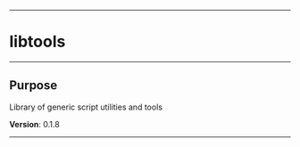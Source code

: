 * * *
# libtools
* * *
## Purpose

Library of generic script utilities and tools

**Version**: 0.1.8

* * *
